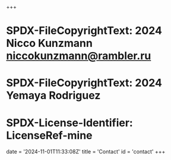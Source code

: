+++
# SPDX-FileCopyrightText: 2024 Nicco Kunzmann <niccokunzmann@rambler.ru>
# SPDX-FileCopyrightText: 2024 Yemaya Rodriguez
#
# SPDX-License-Identifier: LicenseRef-mine
date = '2024-11-01T11:33:08Z'
title = 'Contact'
id = 'contact'
+++
